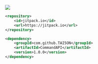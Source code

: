 [![](https://jitpack.io/v/TAI5ON/CommandAPI.svg)](https://jitpack.io/#TAI5ON/CommandAPI)


```xml
<repository>
    <id>jitpack.io</id>
    <url>https://jitpack.io</url>
</repository>
```
```xml
<dependency>
    <groupId>com.github.TAI5ON</groupId>
    <artifactId>CommandAPI</artifactId>
    <version>1.0.0</version>
</dependency>
```

